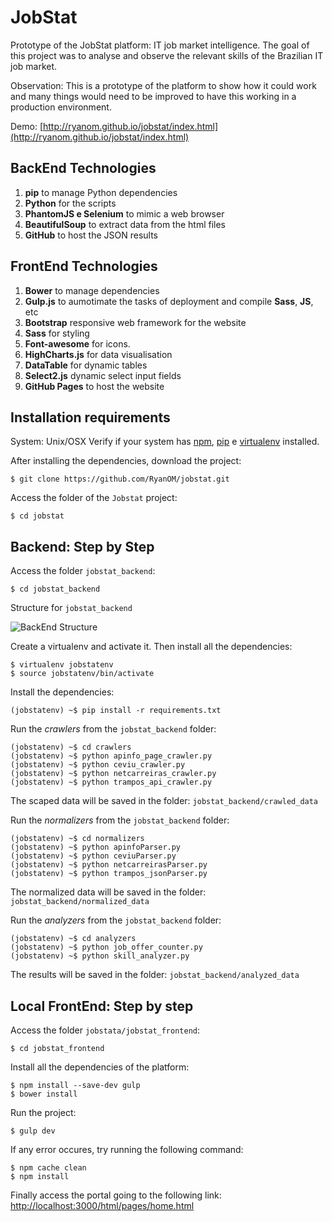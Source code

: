 # JobStat

Prototype of the JobStat platform: IT job market intelligence.
The goal of this project was to analyse and observe the relevant skills of the Brazilian IT job market.

Observation: This is a prototype of the platform to show how it could work and many things would need to be improved to have this working in a production environment.

Demo: [http://ryanom.github.io/jobstat/index.html](http://ryanom.github.io/jobstat/index.html)

## BackEnd Technologies
1. **pip** to manage Python dependencies
2. **Python** for the scripts
3. **PhantomJS e Selenium** to mimic a web browser
4. **BeautifulSoup** to extract data from the html files
5. **GitHub** to host the JSON results



## FrontEnd Technologies
1. **Bower** to manage dependencies
2. **Gulp.js** to aumotimate the tasks of deployment and compile **Sass**, **JS**, etc
3. **Bootstrap** responsive web framework for the website
4. **Sass** for styling
5. **Font-awesome** for icons.
6. **HighCharts.js** for data visualisation
7. **DataTable** for dynamic tables
8. **Select2.js** dynamic select input fields
9. **GitHub Pages** to host the website

## Installation requirements

System: Unix/OSX
Verify if your system has [npm](https://nodejs.org/en/download/), [pip](https://pip.pypa.io/en/stable/installing/) e [virtualenv](https://virtualenv.pypa.io/en/stable/installation/) installed.

After installing the dependencies, download the project:
```
$ git clone https://github.com/RyanOM/jobstat.git
```

Access the folder of the `Jobstat` project:
```
$ cd jobstat
```

## Backend: Step by Step

Access the folder `jobstat_backend`:
```
$ cd jobstat_backend
```

Structure for `jobstat_backend`

![BackEnd Structure](https://raw.githubusercontent.com/RyanOM/jobstat/master/structure.png "BackEnd Structure")


Create a virtualenv and activate it. Then install all the dependencies:
```
$ virtualenv jobstatenv
$ source jobstatenv/bin/activate
```

Install the dependencies:
```
(jobstatenv) ~$ pip install -r requirements.txt
```

Run the *crawlers* from the `jobstat_backend` folder:
```
(jobstatenv) ~$ cd crawlers
(jobstatenv) ~$ python apinfo_page_crawler.py
(jobstatenv) ~$ python ceviu_crawler.py
(jobstatenv) ~$ python netcarreiras_crawler.py
(jobstatenv) ~$ python trampos_api_crawler.py	
```
The scaped data will be saved in the folder: `jobstat_backend/crawled_data`

Run the *normalizers* from the `jobstat_backend` folder: 
```
(jobstatenv) ~$ cd normalizers
(jobstatenv) ~$ python apinfoParser.py
(jobstatenv) ~$ python ceviuParser.py
(jobstatenv) ~$ python netcarreirasParser.py
(jobstatenv) ~$ python trampos_jsonParser.py
```
The normalized data will be saved in the folder: `jobstat_backend/normalized_data`

Run the *analyzers* from the `jobstat_backend` folder: 
```
(jobstatenv) ~$ cd analyzers
(jobstatenv) ~$ python job_offer_counter.py
(jobstatenv) ~$ python skill_analyzer.py	
```
The results will be saved in the folder: `jobstat_backend/analyzed_data`


## Local FrontEnd: Step by step

Access the folder `jobstata/jobstat_frontend`:
```
$ cd jobstat_frontend
```

Install all the dependencies of the platform:
```
$ npm install --save-dev gulp
$ bower install
```


Run the project:
```
$ gulp dev
```

If any error occures, try running the following command:
```
$ npm cache clean
$ npm install
```

Finally access the portal going to the following link: [http://localhost:3000/html/pages/home.html](http://localhost:3000/html/pages/home.html)
